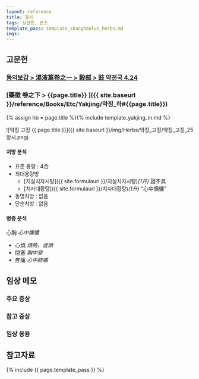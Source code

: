 ```yaml
---
layout: reference
title: 향시
tags: 상한론, 본초
template_pass: template_shanghanlun_herbs.md
imgs:
---
```


## 고문헌


### [동의보감 > 湯液篇卷之一 > 穀部 >  豉 약젼국 4.24 ](https://mediclassics.kr/books/8/volume/20/#content_920)


### [藥徵 卷之下 > {{page.title}} ]({{ site.baseurl }}/reference/Books/Etc/Yakjing/약징_하#{{page.title}})

{% assign hb = page.title %}{% include template_yakjing_in.md %}

![약징 고징 {{ page.title }}]({{ site.baseurl }}/img/Herbs/약징_고징/약징_고징_25향시.png)

#### 처방 분석

* 표준 용량 : 4合
* 최대용량방
  - [지실치자시탕]({{ site.formulaurl }}/지실치자시탕)_(1升)_ 證不具
  - [치자대황탕]({{ site.formulaurl }}/치자대황탕)_(1升)_ "心中懊憹"
* 동명처방 : 없음
* 단순처방 : 없음


#### 병증 분석

心胸 _心中懊憹_
* 心煩 _煩熱、虛煩_
* 閉塞 _胸中窒_
* 疼痛 _心中結痛_


## 임상 메모


### 주요 증상


### 참고 증상



### 임상 응용




## 참고자료



{% include {{ page.template_pass }} %}
